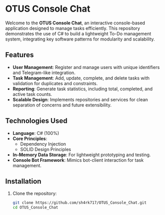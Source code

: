 # OTUS Console Chat

Welcome to the **OTUS Console Chat**, an interactive console-based application designed to manage tasks efficiently. This repository demonstrates the use of C# to build a lightweight To-Do management system, integrating key software patterns for modularity and scalability.

## Features

- **User Management**: Register and manage users with unique identifiers and Telegram-like integration.
- **Task Management**: Add, update, complete, and delete tasks with validation for duplicates and constraints.
- **Reporting**: Generate task statistics, including total, completed, and active task counts.
- **Scalable Design**: Implements repositories and services for clean separation of concerns and future extensibility.

## Technologies Used

- **Language**: C# (100%)
- **Core Principles**:
  - Dependency Injection
  - SOLID Design Principles
- **In-Memory Data Storage**: For lightweight prototyping and testing.
- **Console Bot Framework**: Mimics bot-client interaction for task management.

## Installation

1. Clone the repository:
   ```bash
   git clone https://github.com/sh4rk717/OTUS_Console_Chat.git
   cd OTUS_Console_Chat
